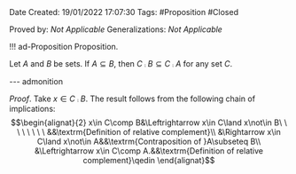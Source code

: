 <br />
<br />

Date Created: 19/01/2022 17:07:30
Tags: #Proposition #Closed

Proved by: _Not Applicable_
Generalizations: _Not Applicable_

!!! ad-Proposition Proposition.

Let $A$ and $B$ be sets. If $A\subseteq B$, then $C\comp B\subseteq C\comp A$ for any set $C$.

--- admonition

_Proof_. Take $x\in C\comp B$. The result follows from the following chain of implications:
$$\begin{alignat}{2}
    x\in C\comp B&\Leftrightarrow x\in C\land x\not\in B\ \ \ \ \ \ \ \ &&\textrm{Definition of relative complement}\\
    &\Rightarrow x\in C\land x\not\in A&&\textrm{Contraposition of }A\subseteq B\\
    &\Leftrightarrow x\in C\comp A.&&\textrm{Definition of relative complement}\qedin
\end{alignat}$$
